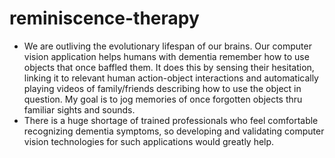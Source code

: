 # reminiscence-therapy

* We are outliving the evolutionary lifespan of our brains. Our computer vision application helps humans with dementia remember how to use objects that once baffled them. It does this by sensing their hesitation, linking it to relevant human action-object interactions and automatically playing videos of family/friends describing how to use the object in question.  My goal is to jog memories of once forgotten objects thru familiar sights and sounds.
* There is a huge shortage of trained professionals who feel comfortable recognizing dementia symptoms, so developing and validating computer vision technologies for such applications would greatly help. 
